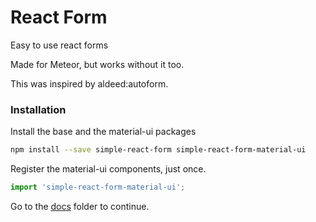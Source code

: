 # React Form

Easy to use react forms

Made for Meteor, but works without it too.

This was inspired by aldeed:autoform.


### Installation

Install the base and the material-ui packages

```sh
npm install --save simple-react-form simple-react-form-material-ui
```

Register the material-ui components, just once.

```js
import 'simple-react-form-material-ui';
```

Go to the [docs](https://github.com/nicolaslopezj/simple-react-form/tree/master/docs) folder to continue.
